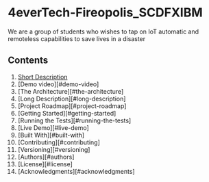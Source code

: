 # 4everTech-Fireopolis_SCDFXIBM
We are a group of students who wishes to tap on IoT automatic and remoteless capabilities to save lives in a disaster

## Contents
  1)  [Short Description](#short-description)
  2)  [Demo video][#demo-video]
  3)  [The Architecture][#the-architecture]
  4)  [Long Description][#long-description]
  5)  [Project Roadmap][#project-roadmap]
  6)  [Getting Started][#getting-started]
  7)  [Running the Tests][#running-the-tests]
  8)  [Live Demo][#live-demo]
  9)  [Built With][#built-with]
  10) [Contributing][#contributing]
  11) [Versioning][#versioning]
  12) [Authors][#authors]
  13) [License][#license]
  14) [Acknowledgments][#acknowledgments]
